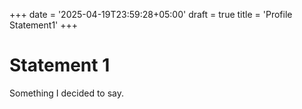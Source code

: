 +++
date = '2025-04-19T23:59:28+05:00'
draft = true
title = 'Profile Statement1'
+++

# Statement 1
Something I decided to say.